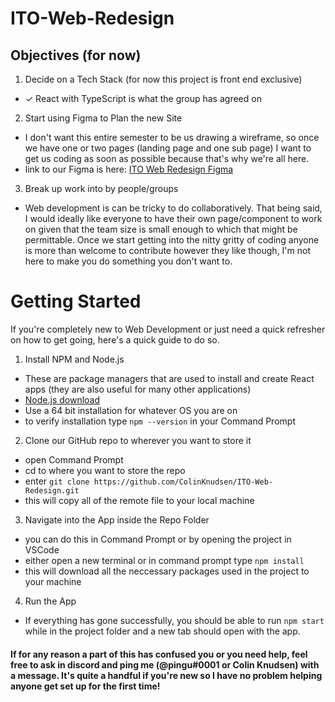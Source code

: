 # ITO-Web-Redesign

## Objectives (for now)

1. Decide on a Tech Stack (for now this project is front end exclusive)
* ✓ React with TypeScript is what the group has agreed on
2. Start using Figma to Plan the new Site
* I don't want this entire semester to be us drawing a wireframe, so once we have one or 
two pages (landing page and one sub page) I want to get us coding as soon as possible because
that's why we're all here.
* link to our Figma is here: [ITO Web Redesign Figma](https://www.figma.com/team_invite/redeem/7QTOnuyyzsJQijOqYilRU2)
3. Break up work into by people/groups
* Web development is can be tricky to do collaboratively.
That being said, I would ideally like everyone to have their own page/component to work on
given that the team size is small enough to which that might be permittable. Once we start
getting into the nitty gritty of coding anyone is more than welcome to contribute however
they like though, I'm not here to make you do something you don't want to. 


# Getting Started

If you're completely new to Web Development or just need a quick refresher on how to get going, here's a quick guide to do so.

1. Install NPM and Node.js 
* These are package managers that are used to install and create React apps (they are also useful for many other applications)
* [Node.js download](https://nodejs.org/en/download/)
* Use a 64 bit installation for whatever OS you are on
* to verify installation type `npm --version` in your Command Prompt

2. Clone our GitHub repo to wherever you want to store it 
* open Command Prompt
* cd to where you want to store the repo
* enter `git clone https://github.com/ColinKnudsen/ITO-Web-Redesign.git` 
* this will copy all of the remote file to your local machine

3. Navigate into the App inside the Repo Folder
* you can do this in Command Prompt or by opening the project in VSCode 
* either open a new terminal or in command prompt type `npm install` 
* this will download all the neccessary packages used in the project to your machine

4. Run the App
* If everything has gone successfully, you should be able to run `npm start` while in the project folder and a new tab should open with the app.


#### If for any reason a part of this has confused you or you need help, feel free to ask in discord and ping me (@pingu#0001 or Colin Knudsen) with a message. It's quite a handful if you're new so I have no problem helping anyone get set up for the first time! 
